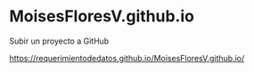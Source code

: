 # MoisesFloresV.github.io
Subir un proyecto a GitHub

https://requerimientodedatos.github.io/MoisesFloresV.github.io/
